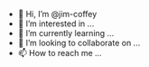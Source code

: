- 👋 Hi, I’m @jim-coffey
- 👀 I’m interested in ...
- 🌱 I’m currently learning ...
- 💞️ I’m looking to collaborate on ...
- 📫 How to reach me ...

<!---
jim-coffey/jim-coffey is a ✨ special ✨ repository because its `README.md` (this file) appears on your GitHub profile.
You can click the Preview link to take a look at your changes.
--->
